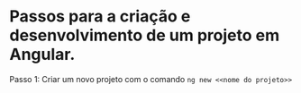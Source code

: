 # Passos para a criação e desenvolvimento de um projeto em Angular.

Passo 1: Criar um novo projeto com o comando `ng new <<nome do projeto>>`
